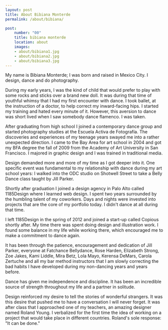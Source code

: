 ```yaml
---
layout: post
title: About Bibiana Monterde
permalink: /about/bibiana/

post:
    number: "00"
    title: bibiana monterde
    location: about
    images:
    - about/bibiana1.jpg
    - about/bibiana2.jpg
    - about/bibiana3.jpg
---
```


My name is Bibiana Monterde; I was born and raised in Mexico City. I design, dance and do photography.

During my early years, I was the kind of child that would prefer to play with some rocks and sticks over a brand new doll. It was during that time of youthful whimsy that I had my first encounter with dance. I took ballet, at the instruction of a doctor, to help correct my inward-facing hips. I started my training and hated every minute of it. However, this aversion to dance was short lived when I saw somebody dance flamenco. I was taken.

After graduating from high school I joined a contemporary dance group and started photography studies at the Escuela Activa de Fotografía. The discoveries and experiences of my teenage years swayed me into a rather unexpected direction. I came to the Bay Area for art school in 2004 and got my BFA degree the fall of 2009 from the Academy of Art University in San Francisco. I majored in graphic design and I was trained in traditional media.

Design demanded more and more of my time as I got deeper into it. One specific event was fundamental to my relationship with dance during my art school years: I walked into the ODC studio on Shotwell Street to take a Belly Dance class taught by Jill Parker.

Shortly after graduation I joined a design agency in Palo Alto called 1185Design where I learned web design. I spent two years surrounded by the humbling talent of my coworkers. Days and nights were invested into projects that are the core of my portfolio today. I didn't dance at all during that time.

I left 1185Design in the spring of 2012 and joined a start-up called Copious shortly after. My time there was spent doing design and illustration work. I found some balance in my life while working there, which encouraged me to make a commitment to dance again.

It has been through the patience, encouragement and dedication of Jill Parker, everyone at Fatchance Bellydance, Rose Harden, Elizabeth Strong, Zoe Jakes, Kami Liddle, Mira Betz, Lola Mayo, Kerensa DeMars, Carola Zertuche and all my bar method instructors that I am slowly correcting the bad habits I have developed during my non-dancing years and years before.

Dance has given me independence and discipline. It has been an incredible source of strength throughout my life and a partner in solitude.

Design reinforced my desire to tell the stories of wonderful strangers. It was this desire that pushed me to have a conversation I will never forget. It was after class that I approached one of my teachers, an amazing designer named Roland Young. I verbalized for the first time the idea of working on a project that would take place in different countries. Roland's sole response: "It can be done."